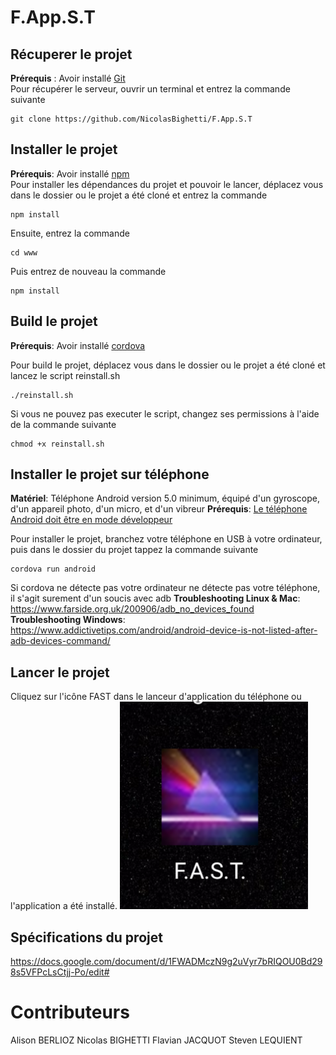# F.App.S.T
## Récuperer le projet 
**Prérequis** : Avoir installé [Git](https://git-scm.com/book/en/v2/Getting-Started-Installing-Git)  
Pour récupérer le serveur, ouvrir un terminal et entrez la commande suivante  

    git clone https://github.com/NicolasBighetti/F.App.S.T

## Installer le projet
**Prérequis**: Avoir installé [npm](https://www.npmjs.com/get-npm)   
Pour installer les dépendances du projet et pouvoir le lancer, déplacez vous dans le dossier ou le projet a été cloné et entrez la commande  

    npm install

Ensuite, entrez la commande 

    cd www
    
Puis entrez de nouveau la commande

    npm install

## Build le projet
**Prérequis**: Avoir installé [cordova](https://cordova.apache.org/docs/en/latest/guide/cli/#installing-the-cordova-cli) 

Pour build le projet, déplacez vous dans le dossier ou le projet a été cloné et lancez le script reinstall.sh

    ./reinstall.sh

Si vous ne pouvez pas executer le script, changez ses permissions à l'aide de la commande suivante

    chmod +x reinstall.sh

## Installer le projet sur téléphone
**Matériel**: Téléphone Android version 5.0 minimum, équipé d'un gyroscope, d'un appareil photo, d'un micro, et d'un vibreur
**Prérequis**: [Le téléphone Android doit être en mode développeur](https://developer.android.com/studio/debug/dev-options.html)

Pour installer le projet, branchez votre téléphone en USB à votre ordinateur, puis dans le dossier du projet tappez la commande suivante

    cordova run android

Si cordova ne détecte pas votre ordinateur ne détecte pas votre téléphone, il s'agit surement d'un soucis avec adb
**Troubleshooting Linux & Mac**: https://www.farside.org.uk/200906/adb_no_devices_found  
**Troubleshooting Windows**: https://www.addictivetips.com/android/android-device-is-not-listed-after-adb-devices-command/

## Lancer le projet

Cliquez sur l'icône FAST dans le lanceur d'application du téléphone ou l'application a été installé.
![Icone du jeu FAST](https://raw.githubusercontent.com/NicolasBighetti/F.App.S.T/master/screen/fast.png)

## Spécifications du projet  
https://docs.google.com/document/d/1FWADMczN9g2uVyr7bRIQOU0Bd298s5VFPcLsCtjj-Po/edit#

# Contributeurs
Alison BERLIOZ
Nicolas BIGHETTI
Flavian JACQUOT
Steven LEQUIENT




